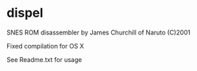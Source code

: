 dispel
======

SNES ROM disassembler by James Churchill of Naruto (C)2001

Fixed compilation for OS X

See Readme.txt for usage
